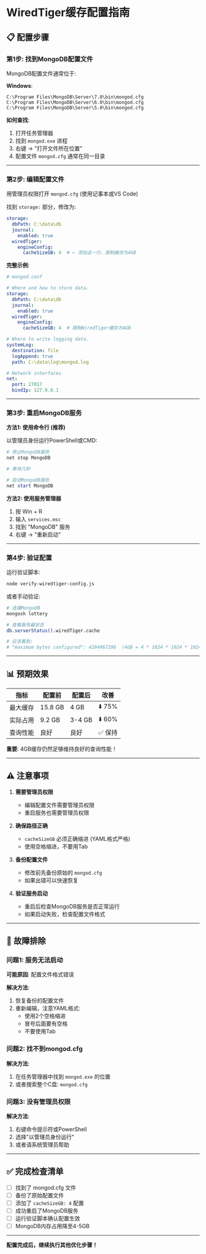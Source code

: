 # WiredTiger缓存配置指南

## 📋 配置步骤

### 第1步: 找到MongoDB配置文件

MongoDB配置文件通常位于:

**Windows**:
```
C:\Program Files\MongoDB\Server\7.0\bin\mongod.cfg
C:\Program Files\MongoDB\Server\6.0\bin\mongod.cfg
C:\Program Files\MongoDB\Server\5.0\bin\mongod.cfg
```

**如何查找**:
1. 打开任务管理器
2. 找到 `mongod.exe` 进程
3. 右键 → "打开文件所在位置"
4. 配置文件 `mongod.cfg` 通常在同一目录

---

### 第2步: 编辑配置文件

用管理员权限打开 `mongod.cfg` (使用记事本或VS Code)

找到 `storage:` 部分，修改为:

```yaml
storage:
  dbPath: C:\data\db
  journal:
    enabled: true
  wiredTiger:
    engineConfig:
      cacheSizeGB: 4  # ← 添加这一行，限制缓存为4GB
```

**完整示例**:
```yaml
# mongod.conf

# Where and how to store data.
storage:
  dbPath: C:\data\db
  journal:
    enabled: true
  wiredTiger:
    engineConfig:
      cacheSizeGB: 4  # 限制WiredTiger缓存为4GB

# Where to write logging data.
systemLog:
  destination: file
  logAppend: true
  path: C:\data\log\mongod.log

# Network interfaces
net:
  port: 27017
  bindIp: 127.0.0.1
```

---

### 第3步: 重启MongoDB服务

**方法1: 使用命令行 (推荐)**

以管理员身份运行PowerShell或CMD:

```powershell
# 停止MongoDB服务
net stop MongoDB

# 等待几秒

# 启动MongoDB服务
net start MongoDB
```

**方法2: 使用服务管理器**

1. 按 Win + R
2. 输入 `services.msc`
3. 找到 "MongoDB" 服务
4. 右键 → "重新启动"

---

### 第4步: 验证配置

运行验证脚本:

```bash
node verify-wiredtiger-config.js
```

或者手动验证:

```bash
# 连接MongoDB
mongosh lottery

# 查看服务器状态
db.serverStatus().wiredTiger.cache

# 应该看到:
# "maximum bytes configured": 4294967296  (4GB = 4 * 1024 * 1024 * 1024)
```

---

## 📊 预期效果

| 指标 | 配置前 | 配置后 | 改善 |
|------|--------|--------|------|
| 最大缓存 | 15.8 GB | 4 GB | ⬇️ 75% |
| 实际占用 | 9.2 GB | 3-4 GB | ⬇️ 60% |
| 查询性能 | 良好 | 良好 | ✅ 保持 |

**重要**: 4GB缓存仍然足够维持良好的查询性能！

---

## ⚠️ 注意事项

1. **需要管理员权限**
   - 编辑配置文件需要管理员权限
   - 重启服务也需要管理员权限

2. **确保路径正确**
   - `cacheSizeGB` 必须正确缩进 (YAML格式严格)
   - 使用空格缩进，不要用Tab

3. **备份配置文件**
   - 修改前先备份原始的 `mongod.cfg`
   - 如果出错可以快速恢复

4. **验证服务启动**
   - 重启后检查MongoDB服务是否正常运行
   - 如果启动失败，检查配置文件格式

---

## 🔧 故障排除

### 问题1: 服务无法启动

**可能原因**: 配置文件格式错误

**解决方法**:
1. 恢复备份的配置文件
2. 重新编辑，注意YAML格式:
   - 使用2个空格缩进
   - 冒号后面要有空格
   - 不要使用Tab

### 问题2: 找不到mongod.cfg

**解决方法**:
1. 在任务管理器中找到 `mongod.exe` 的位置
2. 或者搜索整个C盘: `mongod.cfg`

### 问题3: 没有管理员权限

**解决方法**:
1. 右键命令提示符或PowerShell
2. 选择"以管理员身份运行"
3. 或者请系统管理员帮助

---

## ✅ 完成检查清单

- [ ] 找到了 mongod.cfg 文件
- [ ] 备份了原始配置文件
- [ ] 添加了 `cacheSizeGB: 4` 配置
- [ ] 成功重启了MongoDB服务
- [ ] 运行验证脚本确认配置生效
- [ ] MongoDB内存占用降至4-5GB

---

**配置完成后，继续执行其他优化步骤！**
